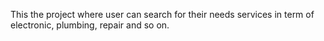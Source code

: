 This the project where user can search for their needs services in term of electronic, plumbing, repair and so on.
